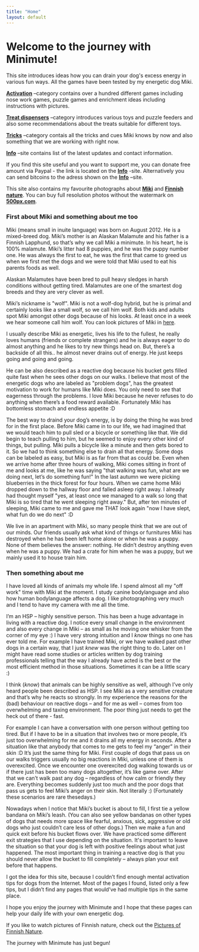 ```yaml
---
title: "Home"
layout: default
---
```


# Welcome to the journey with Minimute!

This site introduces ideas how you can drain your dog's excess energy in various fun ways. All the games have been tested by my energetic dog Miki.

[**Activation**](http://minimuutti.com/en/activation/) –category contains over a hundred different games including nose work games, puzzle games and enrichment ideas including instructions with pictures.

[**Treat dispensers**](http://minimuutti.com/en/treat-dispensers/) –category introduces various toys and puzzle feeders and also some recommendations about the treats suitable for different toys.

[**Tricks**](http://minimuutti.com/en/tricks/) –category contais all the tricks and cues Miki knows by now and also something that we are working with right now.

[**Info**](http://minimuutti.com/en/info/) –site contains list of the latest updates and contact information.

If you find this site useful and you want to support me, you can donate free amount via Paypal - the link is located on the [**Info**](http://minimuutti.com/en/info/) -site. Alternatively you can send bitcoins to the adress shown on the [**Info**](http://minimuutti.com/en/info/) –site.

This site also contains my favourite photographs about [**Miki**](http://minimuutti.com/en/pictures-of-miki/) and [**Finnish nature**](http://minimuutti.com/en/pictures-of-finnish-nature/). You can buy full resolution photos  without the watermark on [**500px.com**](https://500px.com/search?q=minimuutticom&type=market).

### First about Miki and something about me too

Miki (means small in inuite language) was born on August 2012. He is a mixed-breed dog. Miki’s mother is an Alaskan Malamute and his father is a Finnish Lapphund, so that’s why we call Miki a minimute. In his heart, he is 100% malamute. Miki’s litter had 8 puppies, and he was the puppy number one. He was always the first to eat, he was the first that came to greed us when we first met the dogs and we were told that Miki used to eat his parents foods as well.

Alaskan Malamutes have been bred to pull heavy sledges in harsh conditions without getting tired. Malamutes are one of the smartest dog breeds and they are very clever as well.

Miki’s nickname is "wolf". Miki is not a wolf-dog hybrid, but he is primal and certainly looks like a small wolf, so we call him wolf. Both kids and adults spot Miki amongst other dogs because of his looks. At least once in a week we hear someone call him wolf. You can look pictures of Miki in [here](/en/pictures-of-miki/).

I usually describe Miki as energetic, lives his life to the fullest, he really loves humans (friends or complete strangers) and he is always eager to do almost anything and he likes to try new things head on. But, there’s a backside of all this.. he almost never drains out of energy. He just keeps going and going and going.

He can be also described as a reactive dog because his bucket gets filled quite fast when he sees other dogs on our walks. I believe that most of the energetic dogs who are labeled as "problem dogs", has the greatest motivation to work for humans like Miki does. You only need to see that eagerness through the problems. I love Miki because he never refuses to do anything when there’s a food reward available. Fortunately Miki has bottomless stomach and endless appetite :D

The best way to draind your dog’s energy, is by doing the thing he was bred for in the first place. Before Miki came in to our life, we had imagined that we would teach him to pull sled or a bicycle or something like that. We did begin to teach pulling to him, but he seemed to enjoy every other kind of things, but pulling. Miki pulls a bicycle like a minute and then gets bored to it. So we had to think something else to drain all that energy.
Some dogs can be labeled as easy, but Miki is as far from that as could be. Even when we arrive home after three hours of walking, Miki comes sitting in front of me and looks at me, like he was saying "that walking was fun, what are we doing next, let’s do something fun!" In the last autumn we were picking blueberries in the thick forest for four hours. When we came home Miki dropped down to the hallway floor and falled asleep right away. I already had thought myself "yes, at least once we managed to a walk so long that Miki is so tired that he went sleeping right away." But, after ten minutes of sleeping, Miki came to me and gave me THAT look again "now I have slept, what fun do we do next" :D 

We live in an apartment with Miki, so many people think that we are out of our minds. Our friends usually ask what kind of things or furnitures Miki has destroyed when he has been left home alone or when he was a puppy. None of them believes the answer: nothing. He didn’t destroy anything even when he was a puppy. We had a crate for him when he was a puppy, but we mainly used it to house train him.

### Then something about me

I have loved all kinds of animals my whole life. I spend almost all my "off work" time with Miki at the moment. I study canine bodylanguage and also how human bodylanguage affects a dog. I like photographing very much and I tend to have my camera with me all the time.

I’m an HSP – highly sensitive person. This has been a huge advantage in living with a reactive dog. I notice every small change in the environment and also every change in Miki – as small as he moving one whisker from the corner of my eye :) I have very strong intuition and I *know* things no one has ever told me. For example I have trained Miki, or we have walked past other dogs in a certain way, that I just *knew* was the right thing to do. Later on I might have read some studies or articles written by dog training professionals telling that the way I already have acted is the best or the most efficient method in those situations. Sometimes it can be a little scary :)

I think (*know*) that animals can be highly sensitive as well, although I’ve only heard people been described as HSP. I see Miki as a very sensitive creature and that’s why he reacts so strongly. In my experience the reasons for the (bad) behaviour on reactive dogs – and for me as well – comes from too overwhelming and taxing environment. The poor thing just needs to get the heck out of there - fast.

For example I can have a conversation with one person without getting too tired. But if I have to be in a situation that involves two or more people, it’s just too overwhelming for me and it drains all my energy in seconds. After a situation like that anybody that comes to me gets to feel my “anger” in their skin :D It’s just the same thing for Miki. First couple of dogs that pass us on our walks triggers usually no big reactions in Miki, unless one of them is overexcited. Once we encounter one overexcited dog walking towards us or if there just has been too many dogs altogether, it’s like game over. After that we can’t walk past any dog – regardless of how calm or friendly they are. Everything becomes suddenly just too much and the poor dogs that pass us gets to feel Miki’s anger on their skin. Not literally :) (Fortunately these scenarios are rare thesedays.)

Nowadays when I notice that Miki’s bucket is about to fill, I first tie a yellow bandana on Miki’s leash. (You can also see yellow bandanas on other types of dogs that needs more space like fearful, anxious, sick, aggressive or old dogs who just couldn’t care less of other dogs.) Then we make a fun and quick exit before his bucket flows over. We have practiced some different exit strategies that I use depending on the situation. It's important to leave the situation so that your dog is left with positive feelings about what just happened. The most important thing in training a reactive dog is that you should never allow the bucket to fill completely – always plan your exit before that happens.

I got the idea for this site, because I couldn’t find enough mental activation tips for dogs from the Internet. Most of the pages I found, listed only a few tips, but I didn’t find any pages that would’ve had multiple tips in the same place.

I hope you enjoy the journey with Minimute and I hope that these pages can help your daily life with your own energetic dog.

If you like to watch pictures of Finnish nature, check out the [Pictures of Finnish Nature](/en/pictures-of-finnish-nature/).

The journey with Minimute has just begun!
